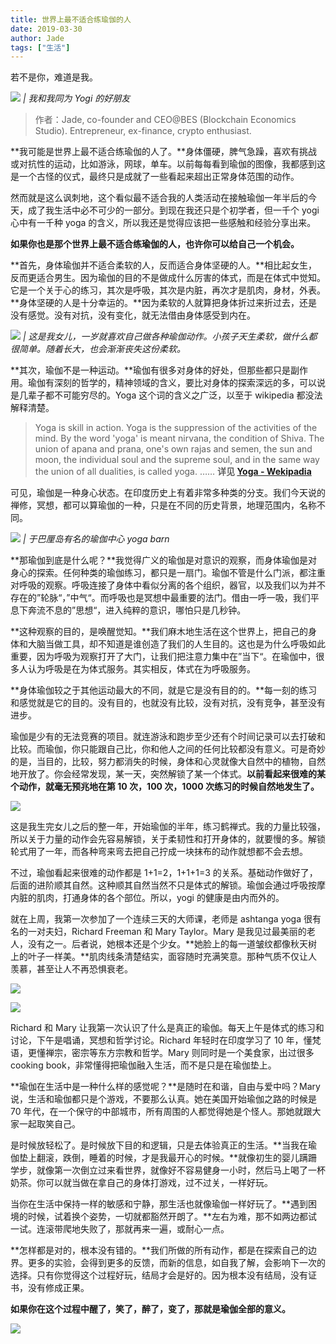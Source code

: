 ```yaml
---
title: 世界上最不适合练瑜伽的人
date: 2019-03-30
author: Jade
tags: ["生活"]
---
```


若不是你，难道是我。

<!--more-->

![](https://cosmosrepair-1257028016.cos.ap-beijing.myqcloud.com/2019-06-27-640%20-66-.jpeg)
*| 我和我同为 Yogi 的好朋友*

> 作者：Jade, co-founder and CEO@BES (Blockchain Economics Studio). Entrepreneur, ex-finance, crypto enthusiast.

**我可能是世界上最不适合练瑜伽的人了。**身体僵硬，脾气急躁，喜欢有挑战或对抗性的运动，比如游泳，网球，单车。以前每每看到瑜伽的图像，我都感到这是一个古怪的仪式，最终只是成就了一些看起来超出正常身体范围的动作。

然而就是这么讽刺地，这个看似最不适合我的人类活动在接触瑜伽一年半后的今天，成了我生活中必不可少的一部分。到现在我还只是个初学者，但一千个 yogi 心中有一千种 yoga 的含义，所以我还是觉得应该把一些感触和经验分享出来。

**如果你也是那个世界上最不适合练瑜伽的人，也许你可以给自己一个机会。**

**首先，身体瑜伽并不适合柔软的人，反而适合身体坚硬的人。**相比起女生，反而更适合男生。因为瑜伽的目的不是做成什么厉害的体式，而是在体式中觉知。它是一个关于心的练习，其次是呼吸，其次是内脏，再次才是肌肉，身材，外表。**身体坚硬的人是十分幸运的。**因为柔软的人就算把身体折过来折过去，还是没有感觉。没有对抗，没有变化，就无法借由身体感受到内在。

![](https://cosmosrepair-1257028016.cos.ap-beijing.myqcloud.com/2019-06-27-640%20-67-.jpeg)
*| 这是我女儿，一岁就喜欢自己做各种瑜伽动作。小孩子天生柔软，做什么都很简单。随着长大，也会渐渐丧失这份柔软。*

**其次，瑜伽不是一种运动。**瑜伽有很多对身体的好处，但那些都只是副作用。瑜伽有深刻的哲学的，精神领域的含义，要比对身体的探索深远的多，可以说是几辈子都不可能穷尽的。Yoga 这个词的含义之广泛，以至于 wikipedia 都没法解释清楚。

> Yoga is skill in action.
> Yoga is the suppression of the activities of the mind.
> By the word 'yoga' is meant nirvana, the condition of Shiva.
> The union of apana and prana, one's own rajas and semen, the sun and moon, the individual soul and the supreme soul, and in the same way the union of all dualities, is called yoga.
> ……
> **详见 [Yoga - Wekipadia](https://en.wikipedia.org/wiki/Yoga)**

可见，瑜伽是一种身心状态。在印度历史上有着非常多种类的分支。我们今天说的禅修，冥想，都可以算瑜伽的一种，只是在不同的历史背景，地理范围内，名称不同。

![](https://cosmosrepair-1257028016.cos.ap-beijing.myqcloud.com/2019-06-27-640%20-68-.jpeg)
*| 于巴厘岛有名的瑜伽中心 yoga barn*

**那瑜伽到底是什么呢？**我觉得广义的瑜伽是对意识的观察，而身体瑜伽是对身心的探索。任何种类的瑜伽练习，都只是一扇门。瑜伽不管是什么门派，都注重对呼吸的观察。呼吸连接了身体中看似分离的各个组织，器官，以及我们以为并不存在的”轮脉“，”中气“。而呼吸也是冥想中最重要的法门。借由一呼一吸，我们平息下奔流不息的”思想“，进入纯粹的意识，哪怕只是几秒钟。

**这种观察的目的，是唤醒觉知。**我们麻木地生活在这个世界上，把自己的身体和大脑当做工具，却不知道是谁创造了我们的人生目的。这也是为什么呼吸如此重要，因为呼吸为观察打开了大门，让我们把注意力集中在”当下“。在瑜伽中，很多人认为呼吸是在为体式服务。其实相反，体式在为呼吸服务。

**身体瑜伽较之于其他运动最大的不同，就是它是没有目的的。**每一刻的练习和感觉就是它的目的。没有目的，也就没有比较，没有对抗，没有竞争，甚至没有进步。

瑜伽是少有的无法竞赛的项目。就连游泳和跑步至少还有个时间记录可以去打破和比较。而瑜伽，你只能跟自己比，你和他人之间的任何比较都没有意义。可是奇妙的是，当目的，比较，努力都消失的时候，身体和心灵就像大自然中的植物，自然地开放了。你会经常发现，某一天，突然解锁了某一个体式。**以前看起来很难的某个动作，就毫无预兆地在第 10 次，100 次，1000 次练习的时候自然地发生了。**

![](https://cosmosrepair-1257028016.cos.ap-beijing.myqcloud.com/2019-06-27-640%20-69-.jpeg)

这是我生完女儿之后的整一年，开始瑜伽的半年，练习鹤禅式。我的力量比较强，所以关于力量的动作会先容易解锁，关于柔韧性和打开身体的，就要慢的多。解锁轮式用了一年，而各种弯来弯去把自己拧成一块抹布的动作就想都不会去想。

不过，瑜伽看起来很难的动作都是 1+1=2，1+1+1=3 的关系。基础动作做好了，后面的进阶顺其自然。这种顺其自然当然不只是体式的解锁。瑜伽会通过呼吸按摩内脏的肌肉，打通身体的各个部位。所以，yogi 的健康是由内而外的。

就在上周，我第一次参加了一个连续三天的大师课，老师是 ashtanga yoga 很有名的一对夫妇，Richard Freeman 和 Mary Taylor。Mary 是我见过最美丽的老人，没有之一。后者说，她根本还是个少女。**她脸上的每一道皱纹都像秋天树上的叶子一样美。**肌肉线条清楚结实，面容随时充满笑意。那种气质不仅让人羡慕，甚至让人不再恐惧衰老。

![](https://cosmosrepair-1257028016.cos.ap-beijing.myqcloud.com/2019-06-27-640%20-70-.jpeg)

![](https://cosmosrepair-1257028016.cos.ap-beijing.myqcloud.com/2019-06-27-640%20-71-.jpeg)

Richard 和 Mary 让我第一次认识了什么是真正的瑜伽。每天上午是体式的练习和讨论，下午是唱诵，冥想和哲学讨论。Richard 年轻时在印度学习了 10 年，懂梵语，更懂禅宗，密宗等东方宗教和哲学。Mary 则同时是一个美食家，出过很多 cooking book，非常懂得把瑜伽融入生活，而不是只是在瑜伽垫上。

**瑜伽在生活中是一种什么样的感觉呢？**是随时在和谐，自由与爱中吗？Mary 说，生活和瑜伽都只是个游戏，不要那么认真。她在美国开始瑜伽之路的时候是 70 年代，在一个保守的中部城市，所有周围的人都觉得她是个怪人。那她就跟大家一起取笑自己。

是时候放轻松了。是时候放下目的和逻辑，只是去体验真正的生活。**当我在瑜伽垫上翻滚，跌倒，睡着的时候，才是我最开心的时候。**就像初生的婴儿蹒跚学步，就像第一次倒立过来看世界，就像好不容易健身一小时，然后马上喝了一杯奶茶。你可以就当做在拿自己的身体打游戏，过不过关，一样好玩。

当你在生活中保持一样的敏感和宁静，那生活也就像瑜伽一样好玩了。**遇到困境的时候，试着换个姿势，一切就都豁然开朗了。**左右为难，那不如两边都试一试。连滚带爬地失败了，那就再来一遍，或耐心一点。

**怎样都是对的，根本没有错的。**我们所做的所有动作，都是在探索自己的边界。更多的实验，会得到更多的反馈，而新的信息，如自我了解，会影响下一次的选择。只有你觉得这个过程好玩，结局才会是好的。因为根本没有结局，没有证书，没有修成正果。

**如果你在这个过程中醒了，笑了，醉了，变了，那就是瑜伽全部的意义。**

![](https://cosmosrepair-1257028016.cos.ap-beijing.myqcloud.com/2019-06-27-640%20-72-.jpeg)